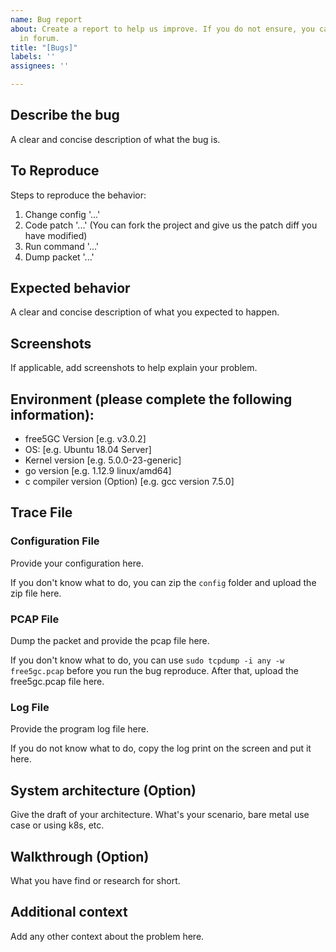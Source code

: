 ```yaml
---
name: Bug report
about: Create a report to help us improve. If you do not ensure, you can first discuss
  in forum.
title: "[Bugs]"
labels: ''
assignees: ''

---
```


<!--
If you don't follow the issue template, your issue may be closed.
Please note this is an issue tracker, not a support forum.
For general questions, please use Forum.
Also, please refer to TS before bug reporting: https://github.com/free5gc/free5gc/wiki/Trouble_Shooting
-->

## Describe the bug
A clear and concise description of what the bug is.

## To Reproduce
Steps to reproduce the behavior:
1. Change config '...'
2. Code patch '...' (You can fork the project and give us the patch diff you have modified)
3. Run command '...'
4. Dump packet '...'

## Expected behavior
A clear and concise description of what you expected to happen.

## Screenshots
If applicable, add screenshots to help explain your problem.

## Environment (please complete the following information):
 - free5GC Version [e.g. v3.0.2]
 - OS: [e.g. Ubuntu 18.04 Server]
 - Kernel version [e.g. 5.0.0-23-generic]
- go version [e.g. 1.12.9 linux/amd64]
 - c compiler version (Option) [e.g. gcc version 7.5.0]

## Trace File
### Configuration File
Provide your configuration here.

If you don't know what to do, you can zip the `config` folder and upload the zip file here.

### PCAP File
Dump the packet and provide the pcap file here.

If you don't know what to do, you can use `sudo tcpdump -i any -w free5gc.pcap` before you run the bug reproduce. After that, upload the free5gc.pcap file here.

### Log File
Provide the program log file here.

If you do not know what to do, copy the log print on the screen and put it here.

## System architecture (Option)
Give the draft of your architecture. What's your scenario, bare metal use case or using k8s, etc.

## Walkthrough (Option)
What you have find or research for short.

## Additional context
Add any other context about the problem here.
